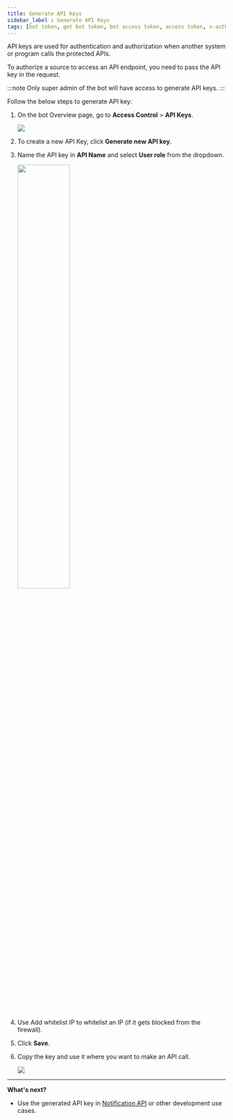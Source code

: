```yaml
---
title: Generate API Keys
sidebar_label : Generate API Keys
tags: [bot token, get bot token, bot access token, access token, x-auth-token, bottoken]
---
```


API keys are used for authentication and authorization when another system or program calls the protected APIs. 

To authorize a source to access an API endpoint, you need to pass the API key in the request.

:::note
Only super admin of the bot will have access to generate API keys.
:::

Follow the below steps to generate API key:

1. On the bot Overview page, go to **Access Control** > **API Keys**.

   ![](https://i.imgur.com/6L7qEaO.png)


2. To create a new API Key, click **Generate new API key**.
  
3. Name the API key in **API Name** and select **User role** from the dropdown.

   <img src="https://i.imgur.com/UUCmfG1.png" width="50%"/>

4. Use Add whitelist IP to whitelist an IP (if it gets blocked from the firewall).
5. Click **Save**.
6. Copy the key and use it where you want to make an API call.

   ![](https://i.imgur.com/VcDUuHe.png)

***

**What's next?**

* Use the generated API key in [Notification API](https://docs.yellow.ai/docs/platform_concepts/engagement/outbound/notification-engine) or other development use cases.